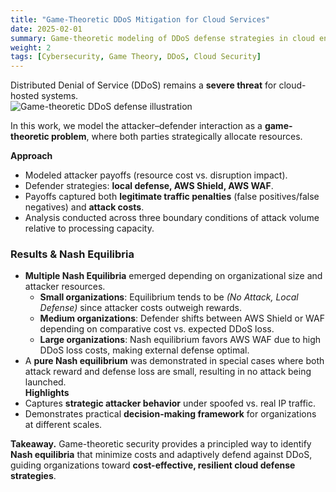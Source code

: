 ```yaml
---
title: "Game-Theoretic DDoS Mitigation for Cloud Services"
date: 2025-02-01
summary: Game-theoretic modeling of DDoS defense strategies in cloud environments, balancing attacker and defender costs with optimal mitigation.
weight: 2
tags: [Cybersecurity, Game Theory, DDoS, Cloud Security]
---
```


Distributed Denial of Service (DDoS) remains a **severe threat** for cloud-hosted systems.  
![Game-theoretic DDoS defense illustration](/uploads/game_theory.jpg)

In this work, we model the attacker–defender interaction as a **game-theoretic problem**, where both parties strategically allocate resources.

**Approach**
- Modeled attacker payoffs (resource cost vs. disruption impact).  
- Defender strategies: **local defense, AWS Shield, AWS WAF**.  
- Payoffs captured both **legitimate traffic penalties** (false positives/false negatives) and **attack costs**.  
- Analysis conducted across three boundary conditions of attack volume relative to processing capacity.  

### Results & Nash Equilibria
- **Multiple Nash Equilibria** emerged depending on organizational size and attacker resources.  
  - **Small organizations**: Equilibrium tends to be *(No Attack, Local Defense)* since attacker costs outweigh rewards. 
  - **Medium organizations**: Defender shifts between AWS Shield or WAF depending on comparative cost vs. expected DDoS loss.  
  - **Large organizations**: Nash equilibrium favors AWS WAF due to high DDoS loss costs, making external defense optimal.  
- A **pure Nash equilibrium** was demonstrated in special cases where both attack reward and defense loss are small, resulting in no attack being launched.  
**Highlights**
- Captures **strategic attacker behavior** under spoofed vs. real IP traffic.  
- Demonstrates practical **decision-making framework** for organizations at different scales.

**Takeaway.** Game-theoretic security provides a principled way to identify **Nash equilibria** that minimize costs and adaptively defend against DDoS, guiding organizations toward **cost-effective, resilient cloud defense strategies**.

